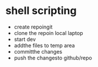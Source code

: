 # shell scripting

* create repoingit
* clone the repoin local laptop
* start dev
* addthe files to temp area
* committhe changes
* push the changesto github/repo